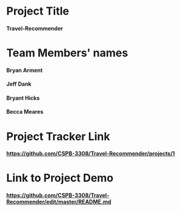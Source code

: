 # Project Title
#### Travel-Recommender

# Team Members' names
#### Bryan Arment
#### Jeff Dank
#### Bryant Hicks
#### Becca Meares

# Project Tracker Link
#### https://github.com/CSPB-3308/Travel-Recommender/projects/1

# Link to Project Demo
#### https://github.com/CSPB-3308/Travel-Recommender/edit/master/README.md
